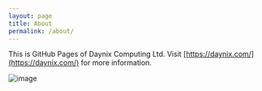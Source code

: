 ```yaml
---
layout: page
title: About
permalink: /about/
---
```


This is GitHub Pages of Daynix Computing Ltd. Visit [https://daynix.com/](https://daynix.com/) for more information.

![image](https://user-images.githubusercontent.com/8286747/213514734-8cd6fb30-98c1-4251-b319-3da494e274d6.png)
